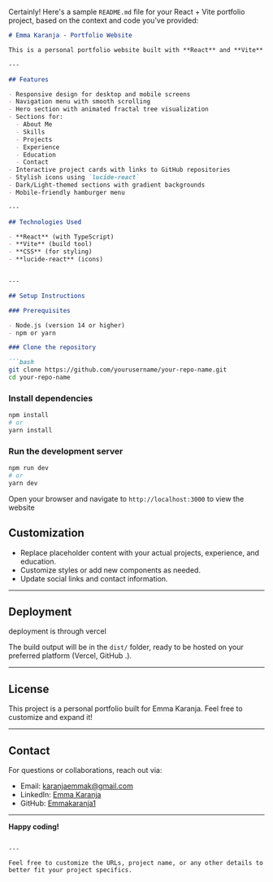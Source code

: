 Certainly! Here's a sample `README.md` file for your React + Vite portfolio project, based on the context and code you've provided:

```markdown
# Emma Karanja - Portfolio Website

This is a personal portfolio website built with **React** and **Vite** that showcases Emma Karanja's skills, projects, experience, and education. The site features a modern design with animated elements, fractal tree visualization, and smooth navigation.

---

## Features

- Responsive design for desktop and mobile screens
- Navigation menu with smooth scrolling
- Hero section with animated fractal tree visualization
- Sections for:
  - About Me
  - Skills
  - Projects
  - Experience
  - Education
  - Contact
- Interactive project cards with links to GitHub repositories
- Stylish icons using `lucide-react`
- Dark/Light-themed sections with gradient backgrounds
- Mobile-friendly hamburger menu

---

## Technologies Used

- **React** (with TypeScript)
- **Vite** (build tool)
- **CSS** (for styling)
- **lucide-react** (icons)


---

## Setup Instructions

### Prerequisites

- Node.js (version 14 or higher)
- npm or yarn

### Clone the repository

```bash
git clone https://github.com/yourusername/your-repo-name.git
cd your-repo-name
```

### Install dependencies

```bash
npm install
# or
yarn install
```

### Run the development server

```bash
npm run dev
# or
yarn dev
```

Open your browser and navigate to `http://localhost:3000` to view the website



## Customization

- Replace placeholder content with your actual projects, experience, and education.
- Customize styles or add new components as needed.
- Update social links and contact information.

---

## Deployment

deployment is through vercel

The build output will be in the `dist/` folder, ready to be hosted on your preferred platform (Vercel, GitHub .).

---

## License

This project is a personal portfolio built for Emma Karanja. Feel free to customize and expand it!

---

## Contact

For questions or collaborations, reach out via:

- Email: karanjaemmak@gmail.com
- LinkedIn: [Emma Karanja](https://www.linkedin.com/in/emma-k-karanja/)
- GitHub: [Emmakaranja1](https://github.com/Emmakaranja1)

---

**Happy coding!**
```

---

Feel free to customize the URLs, project name, or any other details to better fit your project specifics.
